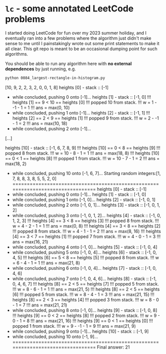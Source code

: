 # `lc` - some annotated LeetCode problems

I started doing LeetCode for fun over my 2023 summer holiday, and I eventually ran into
a few problems where the algorithm just didn't make sense to me until I painstakingly
wrote out some print statements to make it all clear. This git repo is meant to be an
occasional dumping point for such algorithms.

You should be able to run any algorithm here with **no external dependences** by just
running, e.g.

```bash
python 0084_largest-rectangle-in-histogram.py
```
[10, 9, 2, 2, 3, 2, 0, 0, 1, 8]
heights [0] - stack :: [-1]
- while concluded, pushing 0 onto [-1]...
heights [1] - stack :: [-1, 0]
  !!! heights [1] == 9  <  10 == heights [0]
    !!! popped 10 from stack.
    !!! w = 1 - -1 - 1 = 1
    !!! ans = max(0, 10)
- while concluded, pushing 1 onto [-1]...
heights [2] - stack :: [-1, 1]
  !!! heights [2] == 2  <  9 == heights [1]
    !!! popped 9 from stack.
    !!! w = 2 - -1 - 1 = 2
    !!! ans = max(10, 18)
- while concluded, pushing 2 onto [-1]...

[...]

heights [10] - stack :: [-1, 6, 7, 8, 9]
  !!! heights [10] == 0  <  8 == heights [9]
    !!! popped 8 from stack.
    !!! w = 10 - 8 - 1 = 1
    !!! ans = max(18, 8)
  !!! heights [10] == 0  <  1 == heights [8]
    !!! popped 1 from stack.
    !!! w = 10 - 7 - 1 = 2
    !!! ans = max(18, 2)
- while concluded, pushing 10 onto [-1, 6, 7]...
Starting random integers:[1, 7, 8, 8, 3, 8, 5, 5, 2, 0]
================================================================================
heights [0] - stack :: [-1]
- while concluded, pushing 0 onto [-1]...
heights [1] - stack :: [-1, 0]
- while concluded, pushing 1 onto [-1, 0]...
heights [2] - stack :: [-1, 0, 1]
- while concluded, pushing 2 onto [-1, 0, 1]...
heights [3] - stack :: [-1, 0, 1, 2]
- while concluded, pushing 3 onto [-1, 0, 1, 2]...
heights [4] - stack :: [-1, 0, 1, 2, 3]
  !!! heights [4] == 3  <  8 == heights [3]
    !!! popped 8 from stack.
    !!! w = 4 - 2 - 1 = 1
    !!! ans = max(0, 8)
  !!! heights [4] == 3  <  8 == heights [2]
    !!! popped 8 from stack.
    !!! w = 4 - 1 - 1 = 2
    !!! ans = max(8, 16)
  !!! heights [4] == 3  <  7 == heights [1]
    !!! popped 7 from stack.
    !!! w = 4 - 0 - 1 = 3
    !!! ans = max(16, 21)
- while concluded, pushing 4 onto [-1, 0]...
heights [5] - stack :: [-1, 0, 4]
- while concluded, pushing 5 onto [-1, 0, 4]...
heights [6] - stack :: [-1, 0, 4, 5]
  !!! heights [6] == 5  <  8 == heights [5]
    !!! popped 8 from stack.
    !!! w = 6 - 4 - 1 = 1
    !!! ans = max(21, 8)
- while concluded, pushing 6 onto [-1, 0, 4]...
heights [7] - stack :: [-1, 0, 4, 6]
- while concluded, pushing 7 onto [-1, 0, 4, 6]...
heights [8] - stack :: [-1, 0, 4, 6, 7]
  !!! heights [8] == 2  <  5 == heights [7]
    !!! popped 5 from stack.
    !!! w = 8 - 6 - 1 = 1
    !!! ans = max(21, 5)
  !!! heights [8] == 2  <  5 == heights [6]
    !!! popped 5 from stack.
    !!! w = 8 - 4 - 1 = 3
    !!! ans = max(21, 15)
  !!! heights [8] == 2  <  3 == heights [4]
    !!! popped 3 from stack.
    !!! w = 8 - 0 - 1 = 7
    !!! ans = max(21, 21)
- while concluded, pushing 8 onto [-1, 0]...
heights [9] - stack :: [-1, 0, 8]
  !!! heights [9] == 0  <  2 == heights [8]
    !!! popped 2 from stack.
    !!! w = 9 - 0 - 1 = 8
    !!! ans = max(21, 16)
  !!! heights [9] == 0  <  1 == heights [0]
    !!! popped 1 from stack.
    !!! w = 9 - -1 - 1 = 9
    !!! ans = max(21, 9)
- while concluded, pushing 9 onto [-1]...
heights [10] - stack :: [-1, 9]
- while concluded, pushing 10 onto [-1, 9]...
================================================================================
Final answer: 21
